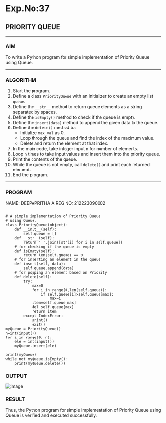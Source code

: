 # Exp.No:37  
## PRIORITY QUEUE

---

### AIM  
To write a Python program for simple implementation of Priority Queue using Queue.

---

### ALGORITHM

1. Start the program.  
2. Define a class `PriorityQueue` with an initializer to create an empty list `queue`.  
3. Define the `__str__` method to return queue elements as a string separated by spaces.  
4. Define the `isEmpty()` method to check if the queue is empty.  
5. Define the `insert(data)` method to append the given data to the queue.  
6. Define the `delete()` method to:  
   - Initialize `max_val` as 0.  
   - Loop through the queue and find the index of the maximum value.  
   - Delete and return the element at that index.  
7. In the main code, take integer input `n` for number of elements.  
8. Loop `n` times to take input values and insert them into the priority queue.  
9. Print the contents of the queue.  
10. While the queue is not empty, call `delete()` and print each returned element.  
11. End the program.

---

### PROGRAM
NAME: DEEPAPRITHA A
REG NO: 212223090002
```

# A simple implementation of Priority Queue
# using Queue.
class PriorityQueue(object):
	def __init__(self):
		self.queue = []
	def __str__(self):
		return ' '.join([str(i) for i in self.queue])
	# for checking if the queue is empty
	def isEmpty(self):
		return len(self.queue) == 0
	# for inserting an element in the queue
	def insert(self, data):
		self.queue.append(data)
	# for popping an element based on Priority
	def delete(self):
	    try:
	        max=0
	        for i in range(0,len(self.queue)):
	            if self.queue[i]>self.queue[max]:
	                max=i
	        item=self.queue[max]
	        del self.queue[max]
	        return item
	    except IndexError:
	        print()
	        exit()
myQueue = PriorityQueue()
n=int(input())	
for i in range(0, n):
    ele = int(input())
    myQueue.insert(ele)
	
print(myQueue)		
while not myQueue.isEmpty():
	print(myQueue.delete())

```

### OUTPUT

![image](https://github.com/user-attachments/assets/aae372cc-a4e1-429d-b192-d8f081f432e7)

### RESULT

Thus, the Python program for simple implementation of Priority Queue using Queue is verified and executed successfully.

